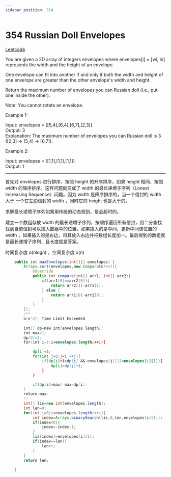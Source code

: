 ```yaml
---
sidebar_position: 354
---
```


# 354 Russian Doll Envelopes

[Leetcode](https://leetcode.com/problems/russian-doll-envelopes/)

You are given a 2D array of integers envelopes where envelopes[i] = [wi, hi] represents the width and the height of an envelope.

One envelope can fit into another if and only if both the width and height of one envelope are greater than the other envelope's width and height.

Return the maximum number of envelopes you can Russian doll (i.e., put one inside the other).

Note: You cannot rotate an envelope.

 

Example 1:

Input: envelopes = [[5,4],[6,4],[6,7],[2,3]]  
Output: 3  
Explanation: The maximum number of envelopes you can Russian doll is 3 ([2,3] => [5,4] => [6,7]).  

Example 2:

Input: envelopes = [[1,1],[1,1],[1,1]]  
Output: 1  

---

首先对 envelopes 进行排序，按照 height 的升序排序，如果 height 相同，按照 width 的降序排序。这样问题就变成了 width 的最长递增子序列（Lonest Increasing Sequence）问题。因为 width 是降序排序的，当一个信封的 width 大于 一个它左边信封的 width ，同时它的 height 也是大于的。

求解最长递增子序列如果用传统的动态规划，是会超时的。

建立一个数组存放 width 的最长递增子序列，按顺序遍历所有信封，用二分查找找到当前信封可以插入数组中的位置，如果插入的是中间，更新中间该位置的 width ，如果插入的是右边，将其放入右边并把数组长度加一。最后得到的数组就是最长递增子序列，且长度就是答案。

时间复杂度 o(nlogn) ，空间复杂度 o(n)

```java
    public int maxEnvelopes(int[][] envelopes) {
        Arrays.sort(envelopes,new Comparator<>(){
            @Override
            public int compare(int[] arr1, int[] arr2){
                if(arr1[0]==arr2[0]){
                    return arr2[1]-arr1[1];
                } else {
                    return arr1[0]-arr2[0];
                }
            }
        });
        /**
        o(n^2), Time Limit Exceeded
        
        int[] dp=new int[envelopes.length];
        int max=1;
        dp[0]=1;
        for(int i=1;i<envelopes.length;++i){

            dp[i]=1;
            for(int j=0;j<i;++j){
                if(dp[j]+1>dp[i] && envelopes[j][1]<envelopes[i][1]){
                    dp[i]=dp[j]+1;
                }
            }

            if(dp[i]>max) max=dp[i];
        }
        return max;
        */
        int[] lis=new int[envelopes.length];
        int len=0;
        for(int i=0;i<envelopes.length;++i){
            int index=Arrays.binarySearch(lis,0,len,envelopes[i][1]);
            if(index<0){
                index=-index-1;
            }
            lis[index]=envelopes[i][1];
            if(index==len){
                len++;
            }
        }
        return len;
            
    }
```

